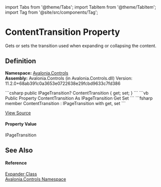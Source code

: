 import Tabs from '@theme/Tabs'; 
import TabItem from '@theme/TabItem'; 
import Tag from '@site/src/components/Tag'; 

# ContentTransition Property


Gets or sets the transition used when expanding or collapsing the content.



## Definition
**Namespace:** <a href="N_Avalonia_Controls">Avalonia.Controls</a>  
**Assembly:** Avalonia.Controls (in Avalonia.Controls.dll) Version: 11.2.0+68ab391c0a3653e0722638e29fcbd9633c7fd386

<Tabs groupId="api-code-preview">
<TabItem value="csharp" label="C#">
```csharp
public IPageTransition? ContentTransition { get; set; }
```
</TabItem>
<TabItem value="vb" label="VB">
```vb
Public Property ContentTransition As IPageTransition
	Get
	Set
```
</TabItem>
<TabItem value="fsharp" label="F#">
```fsharp
member ContentTransition : IPageTransition with get, set
```
</TabItem>
</Tabs>



<a href="https://github.com/AvaloniaUI/Avalonia/tree/master/srcAvalonia.Controls/Expander.cs#L116" title="View the source code">View Source</a>



#### Property Value
IPageTransition

## See Also


#### Reference
<a href="T_Avalonia_Controls_Expander">Expander Class</a>  
<a href="N_Avalonia_Controls">Avalonia.Controls Namespace</a>  
